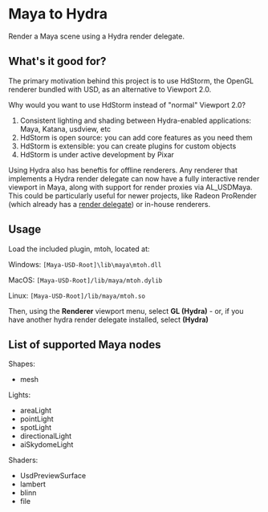 # Maya to Hydra

Render a Maya scene using a Hydra render delegate.

## What's it good for?

The primary motivation behind this project is to use HdStorm, the
OpenGL renderer bundled with USD, as an alternative to
Viewport 2.0.

Why would you want to use HdStorm instead of "normal" Viewport 2.0?

1. Consistent lighting and shading between Hydra-enabled applications: Maya, Katana, usdview, etc
1. HdStorm is open source: you can add core features as you need them
1. HdStorm is extensible: you can create plugins for custom objects
1. HdStorm is under active development by Pixar

Using Hydra also has beneftis for offline renderers. Any renderer that implements a Hydra render delegate can now have a fully interactive render viewport in Maya, along with support for render proxies via AL_USDMaya. This could be particularly useful for newer projects, like Radeon ProRender (which already has a [render delegate](https://github.com/GPUOpen-LibrariesAndSDKs/RadeonProRenderUSD)) or in-house renderers.

## Usage

Load the included plugin, mtoh, located at:

Windows:
`[Maya-USD-Root]\lib\maya\mtoh.dll`

MacOS:
`[Maya-USD-Root]/lib/maya/mtoh.dylib`

Linux:
`[Maya-USD-Root]/lib/maya/mtoh.so`

Then, using the **Renderer** viewport menu, select **GL (Hydra)** - or, if you have another hydra render delegate installed, select **<Renderer> (Hydra)**

## List of supported Maya nodes

Shapes:
- mesh

Lights:
- areaLight
- pointLight
- spotLight
- directionalLight
- aiSkydomeLight

Shaders:
- UsdPreviewSurface
- lambert
- blinn
- file
